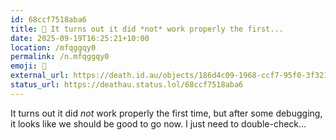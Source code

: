 ```yaml
---
id: 68ccf7518aba6
title: 🤔 It turns out it did *not* work properly the first...
date: 2025-09-19T16:25:21+10:00
location: /mfqggqy0
permalink: /n.mfqggqy0
emoji: 🤔
external_url: https://death.id.au/objects/186d4c09-1968-ccf7-95f0-3f3216104205
status_url: https://deathau.status.lol/68ccf7518aba6
---
```


It turns out it did *not* work properly the first time, but after some debugging, it looks like we should be good to go now. I just need to double-check...
